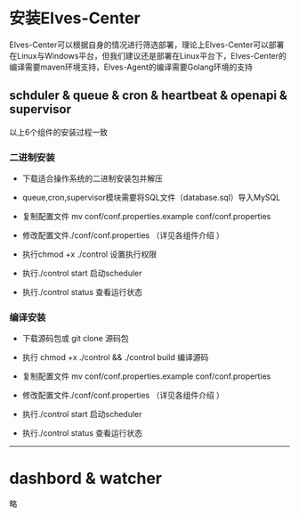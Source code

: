 # 安装Elves-Center

Elves-Center可以根据自身的情况进行筛选部署，理论上Elves-Center可以部署在Linux与Windows平台，但我们建议还是部署在Linux平台下，Elves-Center的编译需要maven环境支持，Elves-Agent的编译需要Golang环境的支持

## schduler & queue & cron & heartbeat & openapi & supervisor

以上6个组件的安装过程一致

### 二进制安装

* 下载适合操作系统的二进制安装包并解压

* queue,cron,supervisor模块需要将SQL文件（database.sql）导入MySQL

* 复制配置文件 mv conf/conf.properties.example conf/conf.properties

* 修改配置文件./conf/conf.properties （详见各组件介绍 ）

* 执行chmod +x ./control 设置执行权限

* 执行./control start 启动scheduler

* 执行./control status 查看运行状态

### 编译安装

* 下载源码包或 git clone  源码包

* 执行 chmod +x ./control &&  ./control build   编译源码

* 复制配置文件 mv conf/conf.properties.example conf/conf.properties

* 修改配置文件./conf/conf.properties （详见各组件介绍 ）

* 执行./control start 启动scheduler

* 执行./control status 查看运行状态

---

# dashbord & watcher

略


